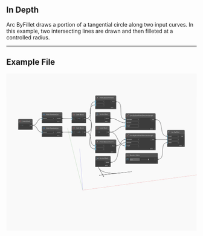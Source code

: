 ## In Depth
Arc ByFillet draws a portion of a tangential circle along two input curves. In this example, two intersecting lines are drawn and then filleted at a controlled radius.
___
## Example File

![ByFillet](./Autodesk.DesignScript.Geometry.Arc.ByFillet_img.jpg)

